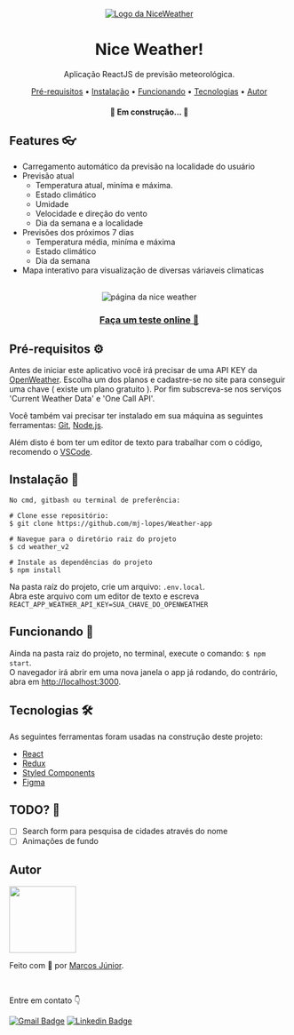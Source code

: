 <p align='center'>
  
<a href='https://nice-weather.vercel.app' > 
<img src='https://user-images.githubusercontent.com/56007721/140596300-9b6375a7-fc98-42c5-9a2c-01300e8e1cd9.png' alt='Logo da NiceWeather'> 
</a>
  
</p>
<div align='center'>
  <h1> Nice Weather! </h1>
  <p> Aplicação ReactJS de previsão meteorológica.</p>
</div>

<p align="center">
 <a href="#requisitos">Pré-requisitos</a> •
 <a href="#instalacao">Instalação</a> •
 <a href="#funcionando">Funcionando</a> •
 <a href="#tecnologias">Tecnologias</a> •   
 <a href="#autor">Autor</a> 
</p>

<h4 align="center"> 
	🚧  Em construção...  🚧
</h4>

<h2> Features 👓</h2>

- Carregamento automático da previsão na localidade do usuário
- Previsão atual
	- Temperatura atual, miníma e máxima.
	- Estado climático
	- Umidade
	- Velocidade e direção do vento
	- Dia da semana e a localidade
- Previsões dos próximos 7 dias 
	- Temperatura média, miníma e máxima
	- Estado climático
	- Dia da semana
- Mapa interativo para visualização de diversas váriaveis climaticas
</br>

<div  align='center'>
<img src='https://user-images.githubusercontent.com/56007721/140678766-f3d207dd-6213-461a-bc37-25f1498db968.png' alt='página da nice weather' />
	
<a href='https://nice-weather.vercel.app'> <h3> Faça um teste online 🔅</h3> </a>
</div>

<h2 id='requisitos'> Pré-requisitos ⚙</h2>

Antes de iniciar este aplicativo você irá precisar de uma API KEY da [OpenWeather](https://openweathermap.org/api/). Escolha um dos planos e cadastre-se no site para conseguir uma chave ( existe um plano gratuito ). Por fim subscreva-se nos serviços 'Current Weather Data' e 'One Call API'.

Você também vai precisar ter instalado em sua máquina as seguintes ferramentas:
[Git](https://git-scm.com), [Node.js](https://nodejs.org/en/).

Além disto é bom ter um editor de texto para trabalhar com o código, recomendo o [VSCode](https://code.visualstudio.com/).

<h2 id='instalacao'> Instalação 🔧</h2>

``` 
No cmd, gitbash ou terminal de preferência: 

# Clone esse repositório:
$ git clone https://github.com/mj-lopes/Weather-app 

# Navegue para o diretório raiz do projeto
$ cd weather_v2

# Instale as dependências do projeto
$ npm install
```

Na pasta raíz do projeto, crie um arquivo: ```.env.local```.<br/>Abra este arquivo com um editor de texto e escreva ```REACT_APP_WEATHER_API_KEY=SUA_CHAVE_DO_OPENWEATHER```

<h2 id='funcionando'> Funcionando 💨 </h2>

Ainda na pasta raiz do projeto, no terminal, execute o comando: ``` $ npm start ```.<br/>
O navegador irá abrir em uma nova janela o app já rodando, do contrário, abra em [http://localhost:3000](http://localhost:3000).

<h2 id='tecnologias'> Tecnologias 🛠 </h2>

As seguintes ferramentas foram usadas na construção deste projeto:

- [React](https://pt-br.reactjs.org/)
- [Redux](https://react-redux.js.org/)
- [Styled Components](https://styled-components.com/)
- [Figma](https://www.figma.com/ui-design-tool/)

<h2> TODO? 📝 </h2>

- [ ] Search form para pesquisa de cidades através do nome
- [ ] Animações de fundo

<h2 id='autor'> Autor </h2>

<img src='https://user-images.githubusercontent.com/56007721/140599522-58255910-aa8e-4045-9cf9-2f061d6dd472.png' style="width: 120px;">
<p>Feito com 🧡 por <a href='https://github.com/mj-lopes'>Marcos Júnior</a>. </p><br/>
<p>Entre em contato 👇

[![Gmail Badge](https://img.shields.io/badge/-mlrj.junior%40gmail.com-c14438?style=flat-square&logo=Gmail&logoColor=white&link=mailto:mlrj.junior@gmail.com)](mailto:mlrj.junior@gmail.com)
[![Linkedin Badge](https://img.shields.io/badge/-Marcos_Junior-blue?style=flat-square&logo=Linkedin&logoColor=white&link=https://www.linkedin.com/in/mlrjunior/)](https://www.linkedin.com/in/mlrjunior/) 
</p>
